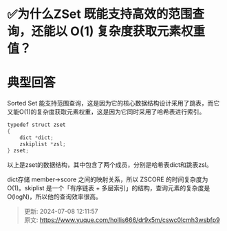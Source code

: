 # ✅为什么ZSet 既能支持高效的范围查询，还能以 O(1) 复杂度获取元素权重值？

# 典型回答


Sorted Set 能支持范围查询，这是因为它的核心数据结构设计采用了跳表，而它又能O(1)的复杂度获取元素权重，这是因为它同时采用了哈希表进行索引。



```java
typedef struct zset 
{ 
    dict *dict; 
    zskiplist *zsl;
} zset;
```



以上是zset的数据结构，其中包含了两个成员，分别是哈希表dict和跳表zsl。



dict存储 member->score 之间的映射关系，所以 ZSCORE 的时间复杂度为 O(1)。skiplist 是一个「有序链表 + 多层索引」的结构，查询元素的复杂度是 O(logN)，所以他的查询效率很高。



> 更新: 2024-07-08 12:11:57  
> 原文: <https://www.yuque.com/hollis666/dr9x5m/cswc0lcmh3wsbfp9>